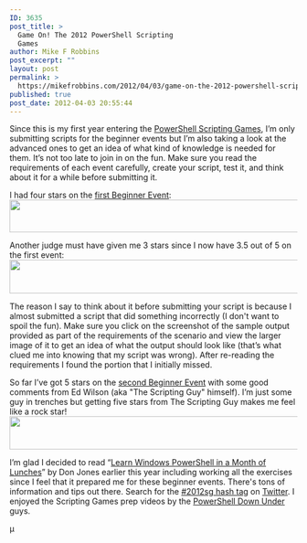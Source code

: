 ```yaml
---
ID: 3635
post_title: >
  Game On! The 2012 PowerShell Scripting
  Games
author: Mike F Robbins
post_excerpt: ""
layout: post
permalink: >
  https://mikefrobbins.com/2012/04/03/game-on-the-2012-powershell-scripting-games/
published: true
post_date: 2012-04-03 20:55:44
---
```

Since this is my first year entering the <a href="http://2012sg.poshcode.org/" target="_blank">PowerShell Scripting Games</a>, I’m only submitting scripts for the beginner events but I’m also taking a look at the advanced ones to get an idea of what kind of knowledge is needed for them. It’s not too late to join in on the fun. Make sure you read the requirements of each event carefully, create your script, test it, and think about it for a while before submitting it.

I had four stars on the <a href="http://blogs.technet.com/b/heyscriptingguy/archive/2012/04/02/the-2012-scripting-games-beginner-event-1-use-windows-powershell-to-identify-a-working-set-of-processes.aspx" target="_blank">first Beginner Event</a>:
<a href="http://mikefrobbins.com/wp-content/uploads/2012/04/2012sg-be1.png"><img class="alignnone size-full wp-image-3636" title="2012sg-be1" alt="" src="http://mikefrobbins.com/wp-content/uploads/2012/04/2012sg-be1.png" width="640" height="57" /></a>

Another judge must have given me 3 stars since I now have 3.5 out of 5 on the first event:
<a href="http://mikefrobbins.com/wp-content/uploads/2012/04/2012sg-be1-2.png"><img class="alignnone size-full wp-image-3637" title="2012sg-be1-2" alt="" src="http://mikefrobbins.com/wp-content/uploads/2012/04/2012sg-be1-2.png" width="640" height="59" /></a>

The reason I say to think about it before submitting your script is because I almost submitted a script that did something incorrectly (I don't want to spoil the fun). Make sure you click on the screenshot of the sample output provided as part of the requirements of the scenario and view the larger image of it to get an idea of what the output should look like (that’s what clued me into knowing that my script was wrong). After re-reading the requirements I found the portion that I initially missed.

So far I’ve got 5 stars on the <a href="http://blogs.technet.com/b/heyscriptingguy/archive/2012/04/03/2012-scripting-games-beginner-event-2-find-stoppable-running-services.aspx" target="_blank">second Beginner Event</a> with some good comments from Ed Wilson (aka "The Scripting Guy" himself). I’m just some guy in trenches but getting five stars from The Scripting Guy makes me feel like a rock star!
<a href="http://mikefrobbins.com/wp-content/uploads/2012/04/2012sg-be2.png"><img class="alignnone size-full wp-image-3638" title="2012sg-be2" alt="" src="http://mikefrobbins.com/wp-content/uploads/2012/04/2012sg-be2.png" width="640" height="58" /></a>

I’m glad I decided to read “<a href="http://www.manning.com/jones/" target="_blank">Learn Windows PowerShell in a Month of Lunches</a>” by Don Jones earlier this year including working all the exercises since I feel that it prepared me for these beginner events. There's tons of information and tips out there. Search for the <a href="http://twitter.com/#!/search/%232012SG" target="_blank">#2012sg hash tag</a> on <a href="http://twitter.com/" target="_blank">Twitter</a>. I enjoyed the Scripting Games prep videos by the <a href="http://powershelldownunder.com/" target="_blank">PowerShell Down Under</a> guys.

µ